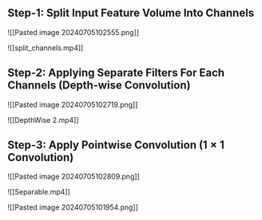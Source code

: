 

## Step-1: Split Input Feature Volume Into Channels

![[Pasted image 20240705102555.png]]




![[split_channels.mp4]]

## Step-2: Applying Separate Filters For Each Channels (Depth-wise Convolution)

![[Pasted image 20240705102719.png]]


![[DepthWise 2.mp4]]

## Step-3: Apply Pointwise Convolution ($1 \times 1$ Convolution)

![[Pasted image 20240705102809.png]]



![[Separable.mp4]]




![[Pasted image 20240705101954.png]]